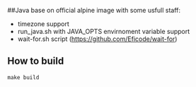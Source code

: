 ##Java base on official alpine image with some usfull staff:

- timezone support
- run_java.sh with JAVA_OPTS envirnoment variable support
- wait-for.sh script (https://github.com/Eficode/wait-for)

## How to build

```make build```

